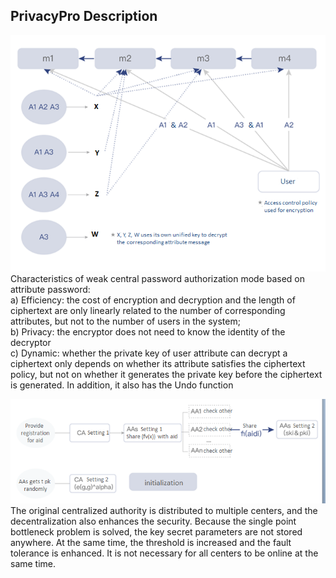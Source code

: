 ## PrivacyPro Description  

![image](Pic/privacy01.png)  
Characteristics of weak central password authorization mode based on attribute password:  
a) Efficiency: the cost of encryption and decryption and the length of ciphertext are only linearly related to the number of corresponding attributes, but not to the number of users in the system;  
b) Privacy: the encryptor does not need to know the identity of the decryptor  
c) Dynamic: whether the private key of user attribute can decrypt a ciphertext only depends on whether its attribute satisfies the ciphertext policy, but not on whether it generates the private key before the ciphertext is generated. In addition, it also has the Undo function  

![image](Pic/privacy02.png)  
The original centralized authority is distributed to multiple centers, and the decentralization also enhances the security. Because the single point bottleneck problem is solved, the key secret parameters are not stored anywhere. At the same time, the threshold is increased and the fault tolerance is enhanced. It is not necessary for all centers to be online at the same time.
